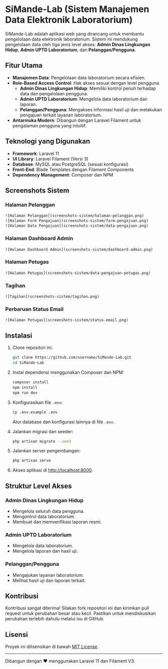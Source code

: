 # SiMande-Lab (Sistem Manajemen Data Elektronik Laboratorium)

SiMande-Lab adalah aplikasi web yang dirancang untuk membantu pengelolaan data elektronik laboratorium. Sistem ini mendukung pengelolaan data oleh tiga jenis level akses: **Admin Dinas Lingkungan Hidup**, **Admin UPTD Laboratorium**, dan **Pelanggan/Pengguna**.

## Fitur Utama

- **Manajemen Data**: Pengelolaan data laboratorium secara efisien.
- **Role-Based Access Control**: Hak akses sesuai dengan level pengguna.
  - **Admin Dinas Lingkungan Hidup**: Memiliki kontrol penuh terhadap data dan pengelolaan pengguna.
  - **Admin UPTD Laboratorium**: Mengelola data laboratorium dan laporan.
  - **Pelanggan/Pengguna**: Mengakses informasi hasil uji dan melakukan pengajuan terkait layanan laboratorium.
- **Antarmuka Modern**: Dibangun dengan Laravel Filament untuk pengalaman pengguna yang intuitif.

## Teknologi yang Digunakan

- **Framework**: Laravel 11
- **UI Library**: Laravel Filament (Versi 3)
- **Database**: MySQL atau PostgreSQL (sesuai konfigurasi)
- **Front-End**: Blade Templates dengan Filament Components
- **Dependency Management**: Composer dan NPM

## Screenshots Sistem

### Halaman Pelanggan

    ![Halaman Pelanggan](screenshots-sistem/halaman-pelanggan.png)
    ![Halaman Form Pengajuan](screenshots-sistem/form-pengajuan.png)
    ![Halaman Data Pengajuan](screenshots-sistem/data-pengajuan.png)

### Halaman Dashboard Admin

    ![Halaman Dashboard Admin](screenshots-sistem/dashboard-admin.png)

### Halaman Petugas

    ![Halaman Petugas](screenshots-sistem/data-pengajuan-petugas.png)

### Tagihan 

    ![Tagihan](screenshots-sistem/tagihan.png)

### Perbaruan Status Email

    ![Halaman Petugas](screenshots-sistem/status-email.png)


## Instalasi

1. Clone repositori ini:

   ```bash
   git clone https://github.com/username/SiMande-Lab.git
   cd SiMande-Lab
   ```

2. Instal dependensi menggunakan Composer dan NPM:

   ```bash
   composer install
   npm install
   npm run dev
   ```

3. Konfigurasikan file `.env`:

   ```bash
   cp .env.example .env
   ```
   Atur database dan konfigurasi lainnya di file `.env`.

4. Jalankan migrasi dan seeder:

   ```bash
   php artisan migrate --seed
   ```

5. Jalankan server pengembangan:

   ```bash
   php artisan serve
   ```

6. Akses aplikasi di [http://localhost:8000](http://localhost:8000).

## Struktur Level Akses

### Admin Dinas Lingkungan Hidup
- Mengelola seluruh data pengguna.
- Mengontrol data laboratorium.
- Membuat dan memverifikasi laporan resmi.

### Admin UPTD Laboratorium
- Mengelola data laboratorium.
- Mengelola laporan dan hasil uji.

### Pelanggan/Pengguna
- Mengajukan layanan laboratorium.
- Melihat hasil uji dan laporan terkait.

## Kontribusi

Kontribusi sangat diterima! Silakan fork repositori ini dan kirimkan pull request untuk perubahan besar atau kecil. Pastikan untuk mendiskusikan perubahan terlebih dahulu melalui isu di GitHub.

## Lisensi

Proyek ini dilisensikan di bawah [MIT License](LICENSE).

---

Dibangun dengan ❤️ menggunakan Laravel 11 dan Filament V3.
